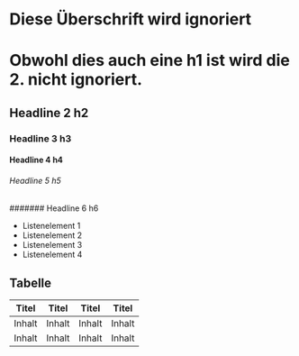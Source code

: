 # Diese Überschrift wird ignoriert

# Obwohl dies auch eine h1 ist wird die 2. nicht ignoriert.

## Headline 2 h2

### Headline 3 h3

#### Headline 4 h4

###### Headline 5 h5

####### Headline 6 h6


- Listenelement 1
- Listenelement 2
- Listenelement 3
- Listenelement 4

## Tabelle

| Titel  | Titel  | Titel  | Titel  |
|--------|--------|--------|--------|
| Inhalt | Inhalt | Inhalt | Inhalt |
| Inhalt | Inhalt | Inhalt | Inhalt |

